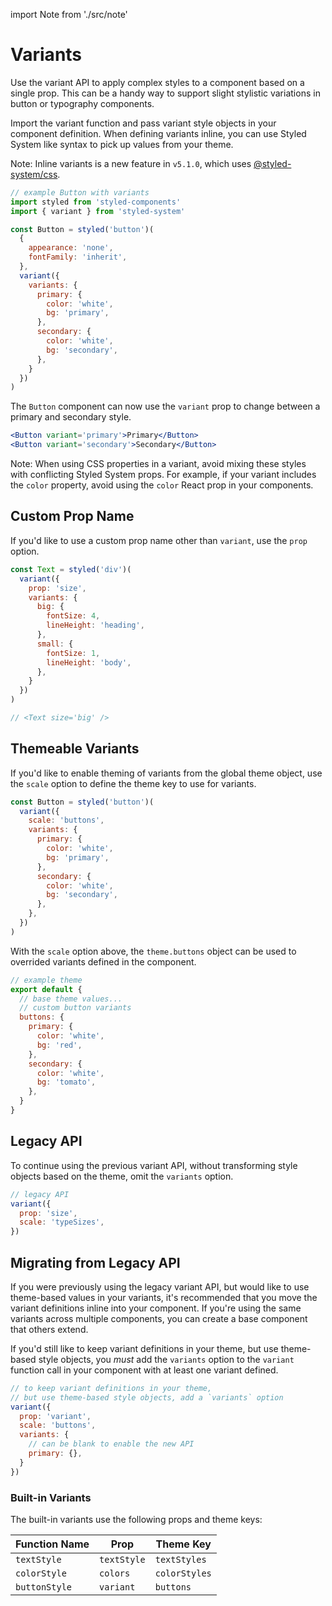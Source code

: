 import Note from './src/note'

# Variants

Use the variant API to apply complex styles to a component based on a single prop.
This can be a handy way to support slight stylistic variations in button or typography components.

Import the variant function and pass variant style objects in your component definition.
When defining variants inline, you can use Styled System like syntax to pick up values from your theme.

<Note>

Note: Inline variants is a new feature in `v5.1.0`, which uses [@styled-system/css][].

</Note>

```js
// example Button with variants
import styled from 'styled-components'
import { variant } from 'styled-system'

const Button = styled('button')(
  {
    appearance: 'none',
    fontFamily: 'inherit',
  },
  variant({
    variants: {
      primary: {
        color: 'white',
        bg: 'primary',
      },
      secondary: {
        color: 'white',
        bg: 'secondary',
      },
    }
  })
)
```

The `Button` component can now use the `variant` prop to change between a primary and secondary style.

```jsx
<Button variant='primary'>Primary</Button>
<Button variant='secondary'>Secondary</Button>
```

<Note>

Note: When using CSS properties in a variant, avoid mixing these styles with conflicting Styled System props. For example, if your variant includes the `color` property, avoid using the `color` React prop in your components.

</Note>

## Custom Prop Name

If you'd like to use a custom prop name other than `variant`, use the `prop` option.

```js
const Text = styled('div')(
  variant({
    prop: 'size',
    variants: {
      big: {
        fontSize: 4,
        lineHeight: 'heading',
      },
      small: {
        fontSize: 1,
        lineHeight: 'body',
      },
    }
  })
)

// <Text size='big' />
```

## Themeable Variants

If you'd like to enable theming of variants from the global theme object, use the `scale` option to define the theme key to use for variants.

```js
const Button = styled('button')(
  variant({
    scale: 'buttons',
    variants: {
      primary: {
        color: 'white',
        bg: 'primary',
      },
      secondary: {
        color: 'white',
        bg: 'secondary',
      },
    },
  })
)
```

With the `scale` option above, the `theme.buttons` object can be used to overrided variants defined in the component.

```js
// example theme
export default {
  // base theme values...
  // custom button variants
  buttons: {
    primary: {
      color: 'white',
      bg: 'red',
    },
    secondary: {
      color: 'white',
      bg: 'tomato',
    },
  }
}
```

## Legacy API

To continue using the previous variant API,
without transforming style objects based on the theme,
omit the `variants` option.

```js
// legacy API
variant({
  prop: 'size',
  scale: 'typeSizes',
})
```

## Migrating from Legacy API

If you were previously using the legacy variant API, but would like to use theme-based values in your variants, it's recommended that you move the variant definitions inline into your component.
If you're using the same variants across multiple components, you can create a base component that others extend.

If you'd still like to keep variant definitions in your theme, but use theme-based style objects, you *must* add the `variants` option to the `variant` function call in your component with at least one variant defined.

```js
// to keep variant definitions in your theme,
// but use theme-based style objects, add a `variants` option
variant({
  prop: 'variant',
  scale: 'buttons',
  variants: {
    // can be blank to enable the new API
    primary: {},
  }
})
```

### Built-in Variants

The built-in variants use the following props and theme keys:

| Function Name | Prop        | Theme Key     |
| ------------- | ----------- | ------------- |
| `textStyle`   | `textStyle` | `textStyles`  |
| `colorStyle`  | `colors`    | `colorStyles` |
| `buttonStyle` | `variant`   | `buttons`     |

[@styled-system/css]: /css

